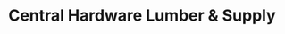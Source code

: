 ---
title: "Central Hardware Lumber & Supply"
url: /aliceville/central-hardware-lumber-und-supply/
shop: Eisenwaren
---
